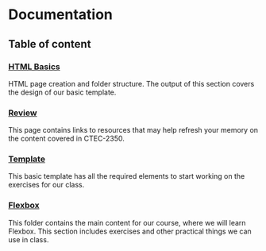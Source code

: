 # Documentation

## Table of content
### [HTML Basics](./basics)
HTML page creation and folder structure. The output of this section covers the design of our basic template.

### [Review](./review)
This page contains links to resources that may help refresh your memory on the content covered in CTEC-2350.

### [Template](./template)
This basic template has all the required elements to start working on the exercises for our class.

### [Flexbox](.flexbox)
This folder contains the main content for our course, where we will learn Flexbox. This section includes exercises and other practical things we can use in class.